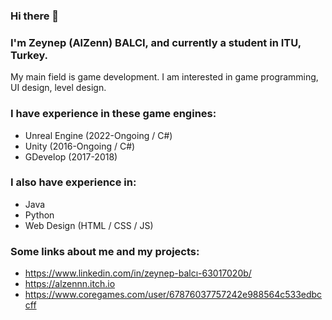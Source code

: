 ### Hi there 👋

<!--
**AlZenn/AlZenn** is a ✨ _special_ ✨ repository because its `README.md` (this file) appears on your GitHub profile.

Here are some ideas to get you started:

- 🔭 I’m currently working on ...
- 🌱 I’m currently learning ...
- 👯 I’m looking to collaborate on ...
- 🤔 I’m looking for help with ...
- 💬 Ask me about ...
- 📫 How to reach me: ...
- 😄 Pronouns: ...
- ⚡ Fun fact: ...
-->

### I'm Zeynep (AlZenn) BALCI, and currently a student in ITU, Turkey.

My main field is game development. I am interested in game programming, UI design, level design.

### I have experience in these game engines:

- Unreal Engine (2022-Ongoing / C#)
- Unity (2016-Ongoing / C#)
- GDevelop (2017-2018)

### I also have experience in:

- Java
- Python
- Web Design (HTML / CSS / JS)

### Some links about me and my projects:

- https://www.linkedin.com/in/zeynep-balcı-63017020b/
- https://alzennn.itch.io
- https://www.coregames.com/user/67876037757242e988564c533edbccff
